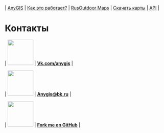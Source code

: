 | [AnyGIS][01] | [Как это работает?][02] | [RusOutdoor Maps][03] | [Скачать карты][04] | [API][05] |


[01]: https://nnngrach.github.io/AnyGIS_maps/index
[02]: https://nnngrach.github.io/AnyGIS_maps/Web/Html/Description_ru
[03]: https://nnngrach.github.io/AnyGIS_maps/Web/Html/RusOutdoor_ru
[04]: https://nnngrach.github.io/AnyGIS_maps/Web/Html/DownloadPage_ru
[05]: https://nnngrach.github.io/AnyGIS_maps/Web/Html/Api_ru



# Контакты


| <img src="https://nnngrach.github.io/AnyGIS_maps/Web/Img/icon_vk.png" width="80"/> | **[Vk.com/anygis][11]** |

| <img src="https://nnngrach.github.io/AnyGIS_maps/Web/Img/icon_guru.png" width="80"/> | **[Anygis@bk.ru][12]** |

| <img src="https://nnngrach.github.io/AnyGIS_maps/Web/Img/icon_git.png" width="80"/> | **[Fork me on GitHub][14]** |







[11]: https://vk.com/anygis
[12]: mailto:anygis@bk.ru
[13]: https://nnngrach.github.io/AnyGIS_maps/Web/Html/Orux_ru
[14]: https://nnngrach.github.io/AnyGIS_maps/Web/Html/Osmand_ru



